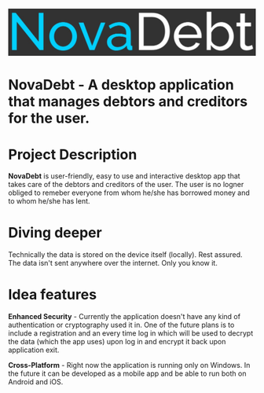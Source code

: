 ![NovaDebt logo](Images/logo.jpg)
# NovaDebt - A desktop application that manages debtors and creditors for the user.

# Project Description
**NovaDebt** is user-friendly, easy to use and interactive desktop app that takes care of the debtors and creditors
of the user. The user is no logner obliged to remeber everyone from whom he/she has borrowed money
and to whom he/she has lent.

# Diving deeper
Technically the data is stored on the device itself (locally). Rest assured. The data isn't sent anywhere over the internet.
Only you know it.

# Idea features
**Enhanced Security** - Currently the application doesn't have any kind of authentication or cryptography used it in.
One of the future plans is to include a registration and an every time log in which will be used to decrypt the data (which the app uses) upon log in and encrypt it back upon application exit.

**Cross-Platform** - Right now the application is running only on Windows. In the future it can be developed as a mobile app and be able to run both on Android and iOS.

